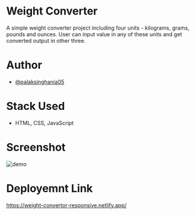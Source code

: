 # Weight Converter
A simple weight converter project including four units - kilograms, grams, pounds and ounces. User can input value in any of these units and get converted output in other three.

# Author
- [@palaksinghania05](https://github.com/palaksinghania05)

# Stack Used
- HTML, CSS, JavaScript

# Screenshot

![demo](https://user-images.githubusercontent.com/67850145/215351020-411b4792-1cbe-4c21-aca3-d257d21caa40.png)

# Deployemnt Link
https://weight-convertor-responsive.netlify.app/
